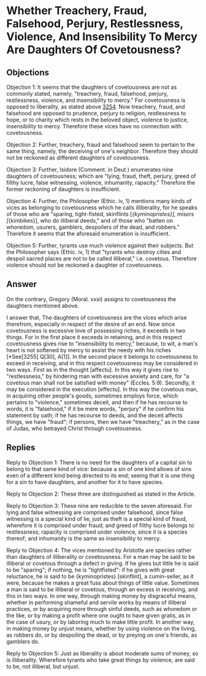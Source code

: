 # Whether Treachery, Fraud, Falsehood, Perjury, Restlessness, Violence, And Insensibility To Mercy Are Daughters Of Covetousness?

## Objections

Objection 1: It seems that the daughters of covetousness are not as commonly stated, namely, "treachery, fraud, falsehood, perjury, restlessness, violence, and insensibility to mercy." For covetousness is opposed to liberality, as stated above [3254](A[3]). Now treachery, fraud, and falsehood are opposed to prudence, perjury to religion, restlessness to hope, or to charity which rests in the beloved object, violence to justice, insensibility to mercy. Therefore these vices have no connection with covetousness.

Objection 2: Further, treachery, fraud and falsehood seem to pertain to the same thing, namely, the deceiving of one's neighbor. Therefore they should not be reckoned as different daughters of covetousness.

Objection 3: Further, Isidore (Comment. in Deut.) enumerates nine daughters of covetousness; which are "lying, fraud, theft, perjury, greed of filthy lucre, false witnessing, violence, inhumanity, rapacity." Therefore the former reckoning of daughters is insufficient.

Objection 4: Further, the Philosopher (Ethic. iv, 1) mentions many kinds of vices as belonging to covetousness which he calls illiberality, for he speaks of those who are "sparing, tight-fisted, skinflints [*{kyminopristes}], misers [*{kimbikes}], who do illiberal deeds," and of those who "batten on whoredom, usurers, gamblers, despoilers of the dead, and robbers." Therefore it seems that the aforesaid enumeration is insufficient.

Objection 5: Further, tyrants use much violence against their subjects. But the Philosopher says (Ethic. iv, 1) that "tyrants who destroy cities and despoil sacred places are not to be called illiberal," i.e. covetous. Therefore violence should not be reckoned a daughter of covetousness.

## Answer

On the contrary, Gregory (Moral. xxxi) assigns to covetousness the daughters mentioned above.

I answer that, The daughters of covetousness are the vices which arise therefrom, especially in respect of the desire of an end. Now since covetousness is excessive love of possessing riches, it exceeds in two things. For in the first place it exceeds in retaining, and in this respect covetousness gives rise to "insensibility to mercy," because, to wit, a man's heart is not softened by mercy to assist the needy with his riches [*See[3255] Q[30], A[1]]. In the second place it belongs to covetousness to exceed in receiving, and in this respect covetousness may be considered in two ways. First as in the thought [affectu]. In this way it gives rise to "restlessness," by hindering man with excessive anxiety and care, for "a covetous man shall not be satisfied with money" (Eccles. 5:9). Secondly, it may be considered in the execution [effectu]. In this way the covetous man, in acquiring other people's goods, sometimes employs force, which pertains to "violence," sometimes deceit, and then if he has recourse to words, it is "falsehood," if it be mere words, "perjury" if he confirm his statement by oath; if he has recourse to deeds, and the deceit affects things, we have "fraud"; if persons, then we have "treachery," as in the case of Judas, who betrayed Christ through covetousness.

## Replies

Reply to Objection 1: There is no need for the daughters of a capital sin to belong to that same kind of vice: because a sin of one kind allows of sins even of a different kind being directed to its end; seeing that it is one thing for a sin to have daughters, and another for it to have species.

Reply to Objection 2: These three are distinguished as stated in the Article.

Reply to Objection 3: These nine are reducible to the seven aforesaid. For lying and false witnessing are comprised under falsehood, since false witnessing is a special kind of lie, just as theft is a special kind of fraud, wherefore it is comprised under fraud; and greed of filthy lucre belongs to restlessness; rapacity is comprised under violence, since it is a species thereof; and inhumanity is the same as insensibility to mercy.

Reply to Objection 4: The vices mentioned by Aristotle are species rather than daughters of illiberality or covetousness. For a man may be said to be illiberal or covetous through a defect in giving. If he gives but little he is said to be "sparing"; if nothing, he is "tightfisted": if he gives with great reluctance, he is said to be {kyminopristes} [skinflint], a cumin-seller, as it were, because he makes a great fuss about things of little value. Sometimes a man is said to be illiberal or covetous, through an excess in receiving, and this in two ways. In one way, through making money by disgraceful means, whether in performing shameful and servile works by means of illiberal practices, or by acquiring more through sinful deeds, such as whoredom or the like, or by making a profit where one ought to have given gratis, as in the case of usury, or by laboring much to make little profit. In another way, in making money by unjust means, whether by using violence on the living, as robbers do, or by despoiling the dead, or by preying on one's friends, as gamblers do.

Reply to Objection 5: Just as liberality is about moderate sums of money, so is illiberality. Wherefore tyrants who take great things by violence, are said to be, not illiberal, but unjust.